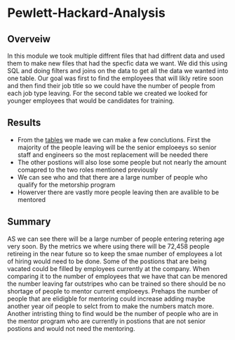 # Pewlett-Hackard-Analysis
## Overveiw
In this module we took multiple diffrent files that had diffrent data and used them to make new files that had the specfic data we want. We did this using SQL and doing filters and joins on the data to get all the data we wanted into one table. Our goal was first to find the employees that will likly retire soon and then find their job title so we could have the number of people from each job type leaving. For the second table we created we looked for younger employees that would be candidates for training.

## Results
- From the [tables](https://github.com/Louis-E-Martin/Pewlett-Hackard-Analysis/blob/main/retiring_titles.csv) we made we can make a few conclutions. First the majority of the people leaving will be the senior emploeeys so senior staff and engineers so the most replacement will be needed there
- The other postions will also lose some people but not nearly the amount comapred to the two roles mentioned previously
- We can see who and that there are a large number of people who qualify for the metorship program
- Howerver there are vastly more people leaving then are avalible to be mentored

## Summary
AS we can see there will be a large number of people entering retering age very soon. By the metrics we where using there will be 72,458 people retireing in the near future so to keep the smae number of employees a lot of hiring would need to be done. Some of the postions that are being vacated could be filled by employees currently at the company. When comparing it to the number of employees that we have that can be menored the number leaving far outstripes who can be trained so there should be no shortage of people to mentor current emploeeys. Prehaps the number of people that are elidigble for mentoring could increase adding maybe another year oif people to selct from to make the numbers match more. Another intristing thing to find would be the number of people who are in the mentor program who are currently in postions that are not senior postions and would not need the mentoring.
